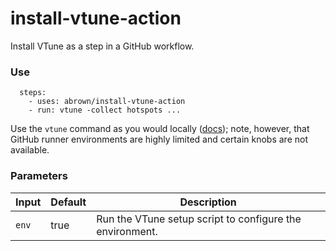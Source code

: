 install-vtune-action
====================

Install VTune as a step in a GitHub workflow.

### Use

```
  steps:
    - uses: abrown/install-vtune-action
    - run: vtune -collect hotspots ...
```

Use the `vtune` command as you would locally ([docs]); note, however, that GitHub runner
environments are highly limited and certain knobs are not available.

[docs]: https://www.intel.com/content/www/us/en/docs/vtune-profiler/get-started-guide/2023/linux-os.html

### Parameters

| Input     | Default  | Description                                              |
|-----------|----------|----------------------------------------------------------|
| `env`     | true     | Run the VTune setup script to configure the environment. |
